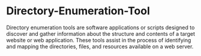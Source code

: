 # Directory-Enumeration-Tool
Directory enumeration tools are software applications or scripts designed to discover and gather information about the structure and contents of a target website or web application. These tools assist in the process of identifying and mapping the directories, files, and resources available on a web server.
